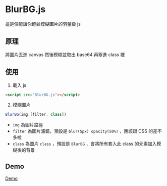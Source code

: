 # BlurBG.js
這是個能讓你輕鬆模糊圖片的羽量級 js
## 原理
將圖片丟進 canvas 然後模糊並取出 base64 再塞進 class 裡
## 使用
1. 載入 js
```html
<script src="BlurBG.js"></script>
```
2. 模糊圖片
```js
BlurBG(img,[filter, class])
```
- `img` 為圖片路徑
- `filter` 為圖片濾鏡，預設是 `blur(5px) opacity(50%)` ，應該跟 CSS 的差不多啦
- `class` 為圖片 `class` ，預設是 `BlurBG` ，會將所有套入此 class 的元素加入模糊後的背景
## Demo
[Demo](https://gnehs.github.io/BlurBG.js/demo.html)
